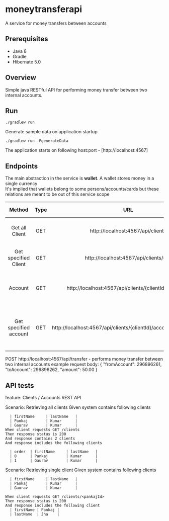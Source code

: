 

# moneytransferapi

A service for money transfers between accounts

## Prerequisites

- Java 8
- Gradle
- Hibernate 5.0


## Overview

Simple java RESTful API for performing money transfer between two internal accounts.

## Run

```
./gradlew run
```
Generate sample data on application startup
```
./gradlew run -PgenerateData
```
The application starts on following host:port - [http://localhost:4567]

## Endpoints

The main abstraction in the service is **wallet**. A wallet stores money in a single currency    
It's implied that wallets belong to some persons/accounts/cards but these relations are meant to be out of this service scope  
  

| Method        | Type   | URL                                     | Request Body         | Response Body                      |  
| :---:         | :---:  | :---:                                   | :---:                | :---:                              |
| Get all Client | GET    | http://localhost:4567/api/clients       | ClentsModel         | Returns all existing clients       |
| Get specified Client    | GET    | http://localhost:4567/api/clients/{id}  | -          | returns the specified client                |
| Account | GET  | http://localhost:4567/api/clients/{clientId}/accounts                 | AccountModel   | returns all accounts of the specified client |
| Get specified account | GET |http://localhost:4567/api/clients/{clientId}/accounts/{accountId}                           | -                    | returns the specified account of the specified client                      |


POST http://localhost:4567/api/transfer - performs money transfer between two internal accounts
example request body:
  {
  	"fromAccount": 296896261,
  	"toAccount": 296896262,
  	"amount": 50.00
  }

## API tests

feature: Clients / Accounts REST API

  Scenario: Retrieving all clients
    Given system contains following clients
    
      | firstName     | lastName   |
      | Pankaj        | Kumar      |
      | Gaurav        | Kumar      |
    When client requests GET /clients
    Then response status is 200
    And response contains 2 clients
    And response includes the following clients
    
      | order  | firstName     | lastName   |
      | 0      | Pankaj        | Kumar      |
      | 1      | Gaurav        | Kumar      |

  Scenario: Retrieving single client
    Given system contains following clients
    
      | firstName     | lastName   |
      | Pankaj        | Kumar      |
      | Gaurav        | Kumar      |
      
    When client requests GET /clients/<pankajId>
    Then response status is 200
    And response includes the following client
      | firstName | Pankaj |
      | lastName  | Jha    |
